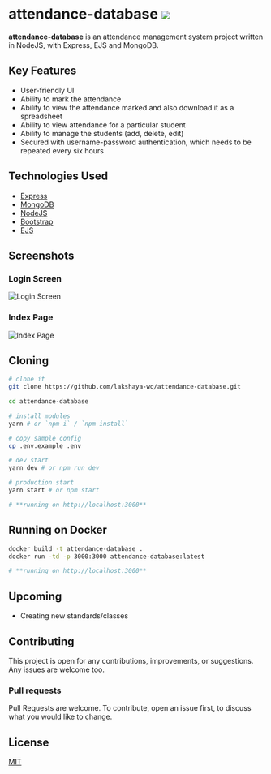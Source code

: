 # attendance-database ![](https://komarev.com/ghpvc/?username=lakshaya-wq&label=views)

**attendance-database** is an attendance management system project written in NodeJS, with Express, EJS and MongoDB.

## Key Features

-   User-friendly UI
-   Ability to mark the attendance
-   Ability to view the attendance marked and also download it as a spreadsheet
-   Ability to view attendance for a particular student
-   Ability to manage the students (add, delete, edit)
-   Secured with username-password authentication, which needs to be repeated every six hours

## Technologies Used

-   [Express](https://expressjs.com)
-   [MongoDB](https://www.mongodb.com/)
-   [NodeJS](https://nodejs.org/)
-   [Bootstrap](https://getbootstrap.com/)
-   [EJS](https://ejs.co)

## Screenshots

### Login Screen

![Login Screen](https://i.imgur.com/87JvRQL.png)

### Index Page

![Index Page](https://i.imgur.com/WHjYaek.png)

## Cloning

```bash
# clone it
git clone https://github.com/lakshaya-wq/attendance-database.git

cd attendance-database

# install modules
yarn # or `npm i` / `npm install`

# copy sample config
cp .env.example .env

# dev start
yarn dev # or npm run dev

# production start
yarn start # or npm start

# **running on http://localhost:3000**
```

## Running on Docker

```bash
docker build -t attendance-database .
docker run -td -p 3000:3000 attendance-database:latest

# **running on http://localhost:3000**
```

## Upcoming

-   Creating new standards/classes

## Contributing

This project is open for any contributions, improvements, or suggestions. Any issues are welcome too.

### Pull requests

Pull Requests are welcome. To contribute, open an issue first, to discuss what you would like to change.

## License

[MIT](https://choosealicense.com/licenses/mit/)
